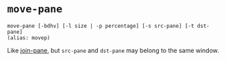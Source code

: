 # `move-pane`

    move-pane [-bdhv] [-l size | -p percentage] [-s src-pane] [-t dst-pane]
    (alias: movep)

Like [join-pane](join-pane.md),
but `src-pane` and `dst-pane` may belong to the same window.
